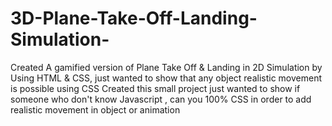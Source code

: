 # 3D-Plane-Take-Off-Landing-Simulation-
Created A gamified version of Plane Take Off &amp; Landing in 2D Simulation by Using HTML &amp; CSS, just wanted to show that any object realistic movement is possible using CSS
Created this small project just wanted to show if someone who don't know Javascript , can you 100% CSS in order to add realistic movement in object or animation
